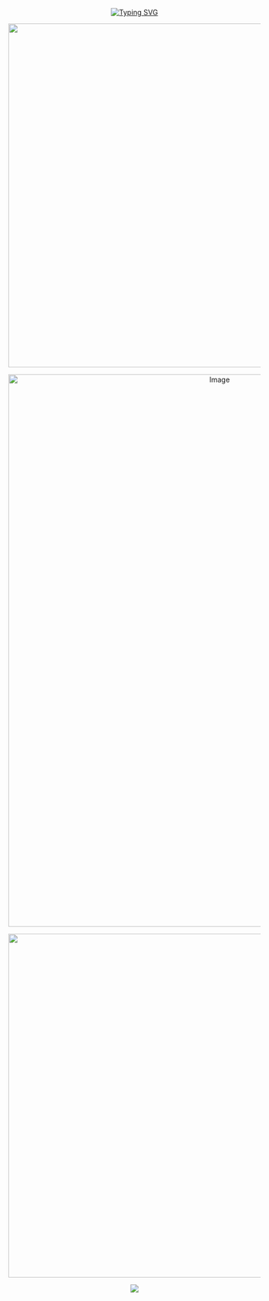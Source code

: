 <p align="center"><a href="https://git.io/typing-svg"><img src="https://readme-typing-svg.demolab.com?font=Fira+Code&duration=2555&pause=500&color=daa520&center=true&width=435&lines=tigryroll;t3rm1n4llycapricious." alt="Typing SVG" /></a>
</p>
<div align="center">

<img width="2048" height="687" alt="Image" src="https://github.com/user-attachments/assets/d8f753ec-dfc1-43ed-abb8-5b9b447ed8f4" />

<p align="center">
<img width="828" height="1104" alt="Image" src="https://github.com/user-attachments/assets/465b263f-f09a-4280-a59a-41e31eb13b17" />

<p align="center">
<img width="2048" height="687" alt="Image" src="https://github.com/user-attachments/assets/d21ae0e1-dc02-4724-8030-accab9ef179a" />
 
<p alight="center">
<img src="https://github.com/user-attachments/assets/77747f0d-3051-40b4-949a-9387b8b76e08" />
